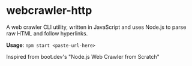 # webcrawler-http

A web crawler CLI utility, written in JavaScript and uses Node.js to parse raw HTML and follow hyperlinks.

**Usage**: `npm start <paste-url-here>`

Inspired from boot.dev's "Node.js Web Crawler from Scratch"

